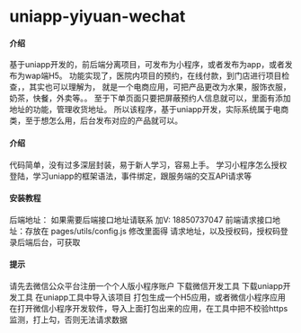 # uniapp-yiyuan-wechat

#### 介绍
基于uniapp开发的，前后端分离项目，可发布为小程序，或者发布为app，或者发布为wap端H5。
功能实现了，医院内项目的预约，在线付款，到门店进行项目检查，，其实也可以理解为，
就是一个电商应用，可把产品更改为水果，服饰衣服，奶茶，快餐，外卖等。。
至于下单页面只要把屏蔽预约人信息就可以，里面有添加地址的功能，管理收货地址。
所以该程序，基于uniapp开发，实际系统属于电商类，至于想怎么用，后台发布对应的产品就可以。

#### 介绍
代码简单，没有过多深层封装，易于新人学习，容易上手。
学习小程序怎么授权登陆，学习uniapp的框架语法，事件绑定，跟服务端的交互API请求等



#### 安装教程

后端地址： 如果需要后端接口地址请联系 加V: 18850737047
前端请求接口地址：存放在 pages/utils/config.js
修改里面得 请求地址，以及授权码，授权码登录后端后台，可获取

#### 提示
请先去微信公众平台注册一个个人版小程序账户
下载微信开发工具
下载uniapp开发工具
在uniapp工具中导入该项目
打包生成一个H5应用，或者微信小程序应用
在打开微信小程序开发软件，导入上面打包出来的应用，在工具中把不校验https监测，打上勾，否则无法请求数据

